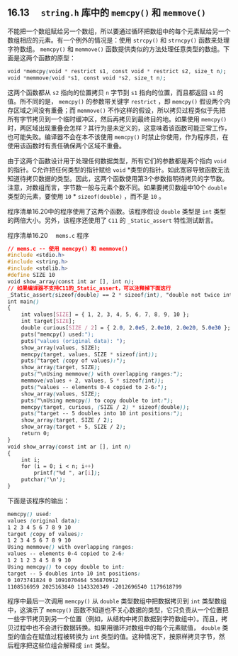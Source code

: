 ## 16.13　 `string.h` 库中的 `memcpy()` 和 `memmove()` 

不能把一个数组赋给另一个数组，所以要通过循环把数组中的每个元素赋给另一个数组相应的元素。有一个例外的情况是：使用 `strcpy()` 和 `strncpy()` 函数来处理字符数组。 `memcpy()` 和 `memmove()` 函数提供类似的方法处理任意类型的数组。下面是这两个函数的原型：

```css
void *memcpy(void * restrict s1, const void * restrict s2, size_t n);
void *memmove(void *s1, const void *s2, size_t n);
```

这两个函数都从 `s2` 指向的位置拷贝 `n` 字节到 `s1` 指向的位置，而且都返回 `s1` 的值。所不同的是， `memcpy()` 的参数带关键字 `restrict` ，即 `memcpy()` 假设两个内存区域之间没有重叠；而 `memmove()` 不作这样的假设，所以拷贝过程类似于先把所有字节拷贝到一个临时缓冲区，然后再拷贝到最终目的地。如果使用 `memcpy()` 时，两区域出现重叠会怎样？其行为是未定义的，这意味着该函数可能正常工作，也可能失败。编译器不会在本不该使用 `memcpy()` 时禁止你使用，作为程序员，在使用该函数时有责任确保两个区域不重叠。

由于这两个函数设计用于处理任何数据类型，所有它们的参数都是两个指向 `void` 的指针。C允许把任何类型的指针赋给 `void`  *类型的指针。如此宽容导致函数无法知道待拷贝数据的类型。因此，这两个函数使用第3个参数指明待拷贝的字节数。注意，对数组而言，字节数一般与元素个数不同。如果要拷贝数组中10个 `double` 类型的元素，要使用 `10` * `sizeof(double)` ，而不是 `10` 。

程序清单16.20中的程序使用了这两个函数。该程序假设 `double` 类型是 `int` 类型的两倍大小。另外，该程序还使用了 `C11` 的 `_Static_assert` 特性测试断言。

程序清单16.20　 `mems.c` 程序

```css
// mems.c -- 使用 memcpy() 和 memmove()
#include <stdio.h>
#include <string.h>
#include <stdlib.h>
#define SIZE 10
void show_array(const int ar [], int n);
// 如果编译器不支持C11的_Static_assert，可以注释掉下面这行
_Static_assert(sizeof(double) == 2 * sizeof(int), "double not twice int size");
int main()
{
　　 int values[SIZE] = { 1, 2, 3, 4, 5, 6, 7, 8, 9, 10 };
　　 int target[SIZE];
　　 double curious[SIZE / 2] = { 2.0, 2.0e5, 2.0e10, 2.0e20, 5.0e30 };
　　 puts("memcpy() used:");
　　 puts("values (original data): ");
　　 show_array(values, SIZE);
　　 memcpy(target, values, SIZE * sizeof(int));
　　 puts("target (copy of values):");
　　 show_array(target, SIZE);
　　 puts("\nUsing memmove() with overlapping ranges:");
　　 memmove(values + 2, values, 5 * sizeof(int));
　　 puts("values -- elements 0-4 copied to 2-6:");
　　 show_array(values, SIZE);
　　 puts("\nUsing memcpy() to copy double to int:");
　　 memcpy(target, curious, (SIZE / 2) * sizeof(double));
　　 puts("target -- 5 doubles into 10 int positions:");
　　 show_array(target, SIZE / 2);
　　 show_array(target + 5, SIZE / 2);
　　 return 0;
}
void show_array(const int ar [], int n)
{
　　 int i;
　　 for (i = 0; i < n; i++)
　　　　　printf("%d ", ar[i]);
　　 putchar('\n');
}
```

下面是该程序的输出：

```css
memcpy() used:
values (original data):
1 2 3 4 5 6 7 8 9 10
target (copy of values):
1 2 3 4 5 6 7 8 9 10
Using memmove() with overlapping ranges:
values -- elements 0-4 copied to 2-6:
1 2 1 2 3 4 5 8 9 10
Using memcpy() to copy double to int:
target -- 5 doubles into 10 int positions:
0 1073741824 0 1091070464 536870912
1108516959 2025163840 1143320349 -2012696540 1179618799
```

程序中最后一次调用 `memcpy()` 从 `double` 类型数组中把数据拷贝到 `int` 类型数组中，这演示了 `memcpy()` 函数不知道也不关心数据的类型，它只负责从一个位置把一些字节拷贝到另一个位置（例如，从结构中拷贝数据到字符数组中）。而且，拷贝过程中也不会进行数据转换。如果用循环对数组中的每个元素赋值， `double` 类型的值会在赋值过程被转换为 `int` 类型的值。这种情况下，按原样拷贝字节，然后程序把这些位组合解释成 `int` 类型。

